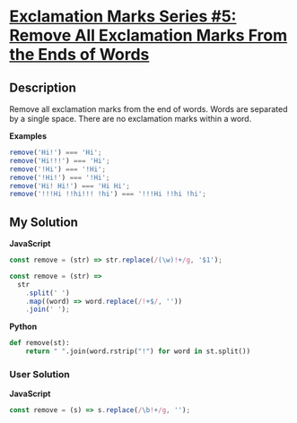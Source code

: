 # [Exclamation Marks Series #5: Remove All Exclamation Marks From the Ends of Words](https://www.codewars.com/kata/57faf32df815ebd49e000117)

## Description

Remove all exclamation marks from the end of words. Words are separated by a single space. There are no exclamation marks within a word.

**Examples**

```js
remove('Hi!') === 'Hi';
remove('Hi!!!') === 'Hi';
remove('!Hi') === '!Hi';
remove('!Hi!') === '!Hi';
remove('Hi! Hi!') === 'Hi Hi';
remove('!!!Hi !!hi!!! !hi') === '!!!Hi !!hi !hi';
```

## My Solution

**JavaScript**

```js
const remove = (str) => str.replace(/(\w)!+/g, '$1');
```

```js
const remove = (str) =>
  str
    .split(' ')
    .map((word) => word.replace(/!+$/, ''))
    .join(' ');
```

**Python**

```py
def remove(st):
    return " ".join(word.rstrip("!") for word in st.split())
```

### User Solution

**JavaScript**

```js
const remove = (s) => s.replace(/\b!+/g, '');
```
